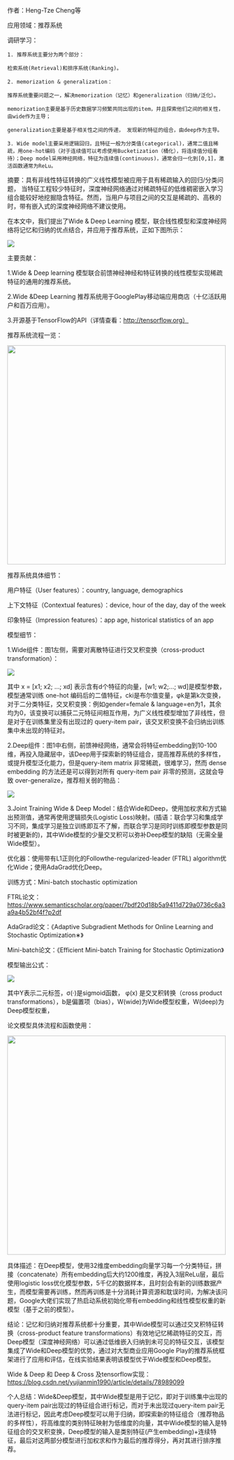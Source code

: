 作者：Heng-Tze Cheng等

应用领域：推荐系统

调研学习：

	1. 推荐系统主要分为两个部分：
	
	检索系统(Retrieval)和排序系统(Ranking)。
	
	2. memorization & generalization：
	
	推荐系统重要问题之一，解决memorization（记忆）和generalization（归纳/泛化）。
	
	memorization主要是基于历史数据学习频繁共同出现的item，并且探索他们之间的相关性，由wide作为主导；
	
	generalization主要是基于相关性之间的传递， 发现新的特征的组合，由deep作为主导。
	
	3. Wide model主要采用逻辑回归，且特征一般为分类值(categorical)，通常二值且稀疏，用one-hot编码（对于连续值可以考虑使用Bucketization（桶化），将连续值分组看待）；Deep model采用神经网络，特征为连续值(continuous)，通常会归一化到[0,1]，激活函数通常为ReLu。
	
摘要：具有非线性特征转换的广义线性模型被应用于具有稀疏输入的回归/分类问题， 当特征工程较少特征时，深度神经网络通过对稀疏特征的低维稠密嵌入学习组合能较好地挖掘隐含特征。然而，当用户与项目之间的交互是稀疏的、高秩的时，带有嵌入式的深度神经网络不建议使用。

在本文中，我们提出了Wide & Deep Learning 模型，联合线性模型和深度神经网络将记忆和归纳的优点结合，并应用于推荐系统，正如下图所示：

<img src="https://github.com/jm199504/Paper-Notes/blob/master/Wide%20%26%20Deep%20Learning%20for%20Recommender%20Systems/images/1.png">

主要贡献：

1.Wide & Deep learning 模型联合前馈神经神经和特征转换的线性模型实现稀疏特征的通用的推荐系统。

2.Wide  &Deep Learning 推荐系统用于GooglePlay移动端应用商店（十亿活跃用户和百万应用）。

3.开源基于TensorFlow的API（详情查看：http://tensorflow.org）

推荐系统流程一览：

<img src="https://github.com/jm199504/Paper-Notes/blob/master/Wide%20%26%20Deep%20Learning%20for%20Recommender%20Systems/images/2.png" width="500">

推荐系统具体细节：

用户特征（User features）：country, language, demographics

上下文特征（Contextual features）：device, hour of the day, day of the week

印象特征（Impression features）：app age, historical statistics of an app

模型细节：

1.Wide组件：图1左侧，需要对离散特征进行交叉积变换（cross-product transformation）：

<img src="https://github.com/jm199504/Paper-Notes/blob/master/Wide%20%26%20Deep%20Learning%20for%20Recommender%20Systems/images/3.png">

其中 x = [x1; x2; …; xd] 表示含有d个特征的向量，[w1; w2;…; wd]是模型参数，模型通常训练 one-hot 编码后的二值特征，cki是布尔值变量，φk是第k次变换，对于二分类特征，交叉积变换：例如gender=female & language=en为1，其余均为0，该变换可以捕获二元特征间相互作用，为广义线性模型增加了非线性，但是对于在训练集里没有出现过的 query-item pair，该交叉积变换不会归纳出训练集中未出现的特征对。

2.Deep组件：图1中右侧，前馈神经网络，通常会将特征embedding到10-100维，再投入隐藏层中，该Deep用于探索新的特征组合，提高推荐系统的多样性，或提升模型泛化能力，但是query-item matrix 非常稀疏，很难学习，然而 dense embedding 的方法还是可以得到对所有 query-item pair 非零的预测，这就会导致 over-generalize，推荐相关弱的物品：

<img src="https://github.com/jm199504/Paper-Notes/blob/master/Wide%20%26%20Deep%20Learning%20for%20Recommender%20Systems/images/4.png">

3.Joint Training Wide & Deep Model：结合Wide和Deep，使用加权求和方式输出预测值，通常再使用逻辑损失(Logistic Loss)映射。(插语：联合学习和集成学习不同，集成学习是独立训练即互不了解，而联合学习是同时训练即模型参数是同时被更新的)，其中Wide模型的少量交叉积可以弥补Deep模型的缺陷（无需全量Wide模型）。

优化器：使用带有L1正则化的Followthe-regularized-leader (FTRL) algorithm优化Wide；使用AdaGrad优化Deep。

训练方式：Mini-batch stochastic optimization

FTRL论文：https://www.semanticscholar.org/paper/7bdf20d18b5a9411d729a0736c6a3a9a4b52bf4f?p2df

AdaGrad论文：《Adaptive Subgradient Methods for Online Learning and Stochastic Optimization∗》

Mini-batch论文：《Efficient Mini-batch Training for Stochastic Optimization》

模型输出公式：

<img src="https://github.com/jm199504/Paper-Notes/blob/master/Wide%20%26%20Deep%20Learning%20for%20Recommender%20Systems/images/5.png">

其中Y表示二元标签，σ(·)是sigmoid函数， φ(x) 是交叉积转换（cross product transformations），b是偏置项（bias），W(wide)为Wide模型权重，W(deep)为Deep模型权重，

论文模型具体流程和函数使用：

<img src="https://github.com/jm199504/Paper-Notes/blob/master/Wide%20%26%20Deep%20Learning%20for%20Recommender%20Systems/images/6.png" width="500">

具体描述：在Deep模型，使用32维度embedding向量学习每一个分类特征，拼接（concatenate）所有embedding后大约1200维度，再投入3层ReLu层，最后使用logistic loss优化模型参数，5千亿的数据样本，且时刻会有新的训练数据产生，而模型需要再训练，然而再训练是十分消耗计算资源和耽误时间，为解决该问题，Google大佬们实现了热启动系统初始化带有embedding和线性模型权重的新模型（基于之前的模型）。

结论：记忆和归纳对推荐系统都十分重要，其中Wide模型可以通过交叉积特征转换（cross-product feature transformations）有效地记忆稀疏特征的交互，而Deep模型（深度神经网络）可以通过低维嵌入归纳到未可见的特征交互，该模型集成了Wide和Deep模型的优势，通过对大型商业应用Google Play的推荐系统框架进行了应用和评估，在线实验结果表明该模型优于Wide模型和Deep模型。

Wide & Deep 和 Deep & Cross 及tensorflow实现：https://blog.csdn.net/yujianmin1990/article/details/78989099

个人总结：Wide&Deep模型，其中Wide模型是用于记忆，即对于训练集中出现的query-item pair出现过的特征组合进行标记，而对于未出现过query-item pair无法进行标记，因此考虑Deep模型可以用于归纳，即探索新的特征组合（推荐物品的多样性），将高维度的类别特征映射为低维度的向量，其中Wide模型的输入是特征组合的交叉积变换，Deep模型的输入是类别特征(产生embedding)+连续特征，最后对这两部分模型进行加权求和作为最后的推荐得分，再对其进行排序推荐。
